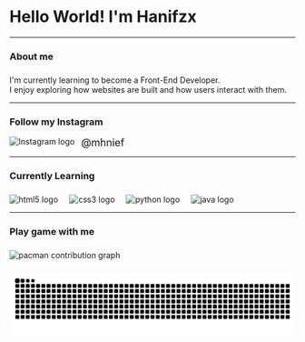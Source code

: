<h1 align="left">Hello World! I'm Hanifzx</h1>

---

<h3 align="left">About me</h3>

###

<p align="left">I'm currently learning to become a Front-End Developer.  <br>I enjoy exploring how websites are built and how users interact with them.</p>

---

<h3 align="left">Follow my Instagram</h3>

<a href="https://instagram.com/yourusername" target="_blank" rel="noopener noreferrer" style="text-decoration: none;">
  <img src="https://raw.githubusercontent.com/maurodesouza/profile-readme-generator/master/src/assets/icons/social/instagram/default.svg" width="40" height="30" alt="Instagram logo" />
  <span style="margin-left: 8px; font-size: 18px; vertical-align: middle;">@mhnief</span>
</a>

---

<h3 align="left">Currently Learning</h3>

###

<div align="left">
  <img src="https://cdn.jsdelivr.net/gh/devicons/devicon/icons/html5/html5-original.svg" height="40" alt="html5 logo"  />
  <img width="12" />
  <img src="https://cdn.jsdelivr.net/gh/devicons/devicon/icons/css3/css3-original.svg" height="40" alt="css3 logo"  />
  <img width="12" />
  <img src="https://cdn.jsdelivr.net/gh/devicons/devicon/icons/python/python-original.svg" height="40" alt="python logo"  />
  <img width="12" />
  <img src="https://cdn.jsdelivr.net/gh/devicons/devicon/icons/java/java-original.svg" height="40" alt="java logo"  />
</div>

---

<h3 align="left">Play game with me</h3>

###

<picture>
  <source media="(prefers-color-scheme: dark)" srcset="https://raw.githubusercontent.com/Hanifzx/Hanifzx/output/pacman-contribution-graph-dark.svg">
  <source media="(prefers-color-scheme: light)" srcset="https://raw.githubusercontent.com/Hanifzx/Hanifzx/output/pacman-contribution-graph.svg">
  <img alt="pacman contribution graph" src="https://raw.githubusercontent.com/Hanifzx/Hanifzx/output/pacman-contribution-graph.svg">
</picture>

###

<img src="https://raw.githubusercontent.com/Hanifzx/Hanifzx/output/snake.svg" alt="Snake animation" />

###